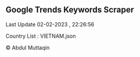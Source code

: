

## Google Trends Keywords Scraper 
 
Last Update 02-02-2023 , 22:26:56

Country List :
VIETNAM.json



© Abdul Muttaqin 
